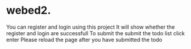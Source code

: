 # webed2.
You can register and login using this project 
It will show whether the register and login are successfull
To submit the submit the todo list click enter
Please reload the page after you have submitted the todo
